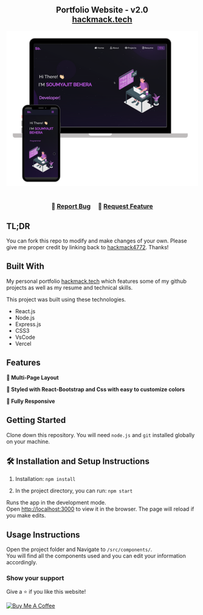 <h2 align="center">
  Portfolio Website - v2.0<br/>
  <a href="https://hackmack.vercel.app/" target="_blank">hackmack.tech</a>
</h2>
<div align="center">
  <img alt="Demo" src="./Images/readme-img1.png" />
</div>

<br/>

<center>



</center>

<h3 align="center">
    🔹
    <a href="https://github.com/hackmack4772/Hackmack/issues">Report Bug</a> &nbsp; &nbsp;
    🔹
    <a href="https://github.com/hackmack4772/Hackmack/issues">Request Feature</a>
</h3>

## TL;DR

You can fork this repo to modify and make changes of your own. Please give me proper credit by linking back to [hackmack4772](https://github.com/hackmack4772/Hackmack). Thanks!

## Built With

My personal portfolio <a href="https://hackmack.vercel.app/" target="_blank">hackmack.tech</a> which features some of my github projects as well as my resume and technical skills.<br/>

This project was built using these technologies.

- React.js
- Node.js
- Express.js
- CSS3
- VsCode
- Vercel

## Features

**📖 Multi-Page Layout**

**🎨 Styled with React-Bootstrap and Css with easy to customize colors**

**📱 Fully Responsive**

## Getting Started

Clone down this repository. You will need `node.js` and `git` installed globally on your machine.

## 🛠 Installation and Setup Instructions

1. Installation: `npm install`

2. In the project directory, you can run: `npm start`

Runs the app in the development mode.\
Open [http://localhost:3000](http://localhost:3000) to view it in the browser.
The page will reload if you make edits.

## Usage Instructions

Open the project folder and Navigate to `/src/components/`. <br/>
You will find all the components used and you can edit your information accordingly.

### Show your support

Give a ⭐ if you like this website!

<a href="https://www.buymeacoffee.com/hackmack4772" target="_blank"><img src="https://cdn.buymeacoffee.com/buttons/v2/default-violet.png" alt="Buy Me A Coffee" height= "60px" width= "217px" ></a>

